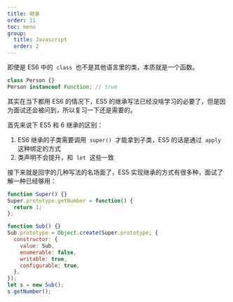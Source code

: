 ```yaml
---
title: 继承
order: 11
toc: menu
group:
  title: Javascript
  order: 2
---
```


即使是 ES6 中的  `class`  也不是其他语言里的类，本质就是一个函数。

```javascript
class Person {}
Person instanceof Function; // true
```

其实在当下都用 ES6 的情况下，ES5 的继承写法已经没啥学习的必要了，但是因为面试还会被问到，所以复习一下还是需要的。

首先来说下 ES5 和 6 继承的区别：

1. ES6 继承的子类需要调用  `super()`  才能拿到子类，ES5 的话是通过  `apply`  这种绑定的方式
2. 类声明不会提升，和  `let`  这些一致

接下来就是回字的几种写法的名场面了，ES5 实现继承的方式有很多种，面试了解一种已经够用：

```javascript
function Super() {}
Super.prototype.getNumber = function() {
  return 1;
};

function Sub() {}
Sub.prototype = Object.create(Super.prototype, {
  constructor: {
    value: Sub,
    enumerable: false,
    writable: true,
    configurable: true,
  },
});
let s = new Sub();
s.getNumber();
```
